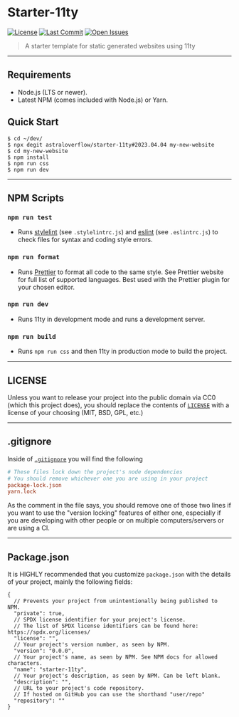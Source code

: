 # Starter-11ty

[![License][license-img]](https://github.com/astraloverflow/starter-11ty/blob/master/LICENSE)
[![Last Commit][last-commit-img]](https://github.com/astraloverflow/starter-11ty/commits/master)
[![Open Issues][issues-img]](https://github.com/astraloverflow/starter-11ty/issues)

> A starter template for static generated websites using 11ty

---

## Requirements

- Node.js (LTS or newer).
- Latest NPM (comes included with Node.js) or Yarn.

## Quick Start

```shell
$ cd ~/dev/
$ npx degit astraloverflow/starter-11ty#2023.04.04 my-new-website
$ cd my-new-website
$ npm install
$ npm run css
$ npm run dev
```

---

## NPM Scripts

### `npm run test`

- Runs [stylelint](https://stylelint.io) (see `.stylelintrc.js`) and [eslint](https://eslint.org) (see `.eslintrc.js`) to check files for syntax and coding style errors.

### `npm run format`

- Runs [Prettier](https://prettier.io) to format all code to the same style. See Prettier website for full list of supported languages. Best used with the Prettier plugin for your chosen editor.

### `npm run dev`

- Runs 11ty in development mode and runs a development server.

### `npm run build`

- Runs `npm run css` and then 11ty in production mode to build the project.

---

## LICENSE

Unless you want to release your project into the public domain via CC0 (which this project does), you should replace the contents of [`LICENSE`](./LICENSE) with a license of your choosing (MIT, BSD, GPL, etc.)

---

## .gitignore

Inside of [`.gitignore`](./.gitignore) you will find the following

```ini
# These files lock down the project's node dependencies
# You should remove whichever one you are using in your project
package-lock.json
yarn.lock
```

As the comment in the file says, you should remove one of those two lines if you want to use the "version locking" features of either one, especially if you are developing with other people or on multiple computers/servers or are using a CI.

---

## Package.json

It is HIGHLY recommended that you customize `package.json` with the details of your project, mainly the following fields:

```jsonc
{
  // Prevents your project from unintentionally being published to NPM.
  "private": true,
  // SPDX license identifier for your project's license.
  // The list of SPDX license identifiers can be found here: https://spdx.org/licenses/
  "license": "",
  // Your project's version number, as seen by NPM.
  "version": "0.0.0",
  // Your project's name, as seen by NPM. See NPM docs for allowed characters.
  "name": "starter-11ty",
  // Your project's description, as seen by NPM. Can be left blank.
  "description": "",
  // URL to your project's code repository.
  // If hosted on GitHub you can use the shorthand "user/repo"
  "repository": ""
}
```

[license-img]: https://img.shields.io/github/license/astraloverflow/starter-11ty.svg
[last-commit-img]: https://img.shields.io/github/last-commit/astraloverflow/starter-11ty.svg
[issues-img]: https://img.shields.io/github/issues-raw/astraloverflow/starter-11ty.svg
